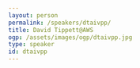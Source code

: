 ```yaml
---
layout: person
permalink: /speakers/dtaivpp/
title: David Tippett@AWS
ogp: /assets/images/ogp/dtaivpp.jpg
type: speaker
id: dtaivpp
---
```

